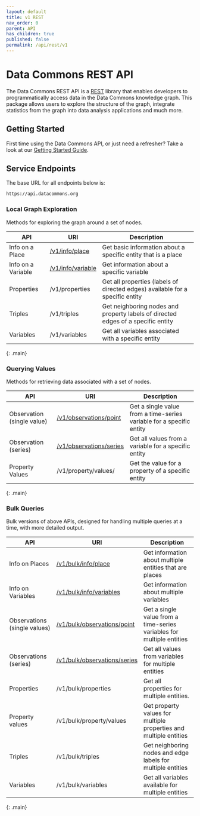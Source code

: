 ```yaml
---
layout: default
title: v1 REST
nav_order: 0
parent: API
has_children: true
published: false
permalink: /api/rest/v1
---
```

 

# Data Commons REST API

 
The Data Commons REST API is a [REST](https://en.wikipedia.org/wiki/Representational_state_transfer) library that enables developers to programmatically access data in the Data Commons knowledge graph. This package allows users to explore the structure of the graph, integrate statistics from the graph into data analysis applications and much more.
 
 

## Getting Started

 
First time using the Data Commons API, or just need a refresher? Take a look at our [Getting Started Guide](/api/rest/v1/getting_started).
 
 

## Service Endpoints

 
The base URL for all endpoints below is:
 
 

```bash
https://api.datacommons.org
```

 
 

### Local Graph Exploration

 
Methods for exploring the graph around a set of nodes.
 
| API | URI | Description |
| --- | --- | ------------|
| Info on a Place |[/v1/info/place](/api/rest/v1/info/place) | Get basic information about a specific entity that is a place |
| Info on a Variable | [/v1/info/variable](/api/rest/v1/info/variable) | Get information about a specific variable |
| Properties | /v1/properties | Get all properties (labels of directed edges) available for a specific entity |
| Triples | /v1/triples | Get neighboring nodes and property labels of directed edges of a specific entity
| Variables | /v1/variables | Get all variables associated with a specific entity |
{: .main}
 
 
 

### Querying Values

 
Methods for retrieving data associated with a set of nodes.
 
| API | URI | Description |
| --- | --- | ------------|
| Observation (single value)| [/v1/observations/point](/api/rest/v1/observations/point) | Get a single value from a time-series variable for a specific entity |
| Observation (series) | [/v1/observations/series](/api/rest/v1/observations/series) | Get all values from a variable for a specific entity |
| Property Values | /v1/property/values/ | Get the value for a property of a specific entity |
{: .main}
 
 

### Bulk Queries

 
Bulk versions of above APIs, designed for handling multiple queries at a time, with more detailed output.
 
| API | URI | Description |
| --- | --- | ------------|
| Info on Places | [/v1/bulk/info/place](/api/rest/v1/bulk/info/place) | Get information about multiple entities that are places |
| Info on Variables | [/v1/bulk/info/variables](/api/rest/v1/bulk/info/variables) | Get information about multiple variables |
| Observations (single values)| [/v1/bulk/observations/point](/api/rest/v1/bulk/observations/point) | Get a single value from a time-series variables for multiple entities
| Observations (series) | [/v1/bulk/observations/series](/api/rest/v1/bulk/observations/series) | Get all values from variables for multiple entities |
| Properties | /v1/bulk/properties | Get all properties for multiple entities. |
| Property values | /v1/bulk/property/values | Get property values for multiple properties and multiple entities |
| Triples | /v1/bulk/triples | Get neighboring nodes and edge labels for multiple entities |
| Variables | /v1/bulk/variables | Get all variables available for multiple entities |

{: .main}
